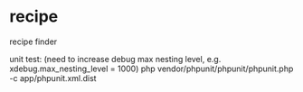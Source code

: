 recipe
======

recipe finder

unit test: (need to increase debug max nesting level, e.g. xdebug.max_nesting_level = 1000)
php vendor/phpunit/phpunit/phpunit.php -c app/phpunit.xml.dist

